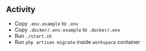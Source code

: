 ## Activity

* Copy `.env.example` to `.env`
* Copy `.docker/.env.example` to `.docker/.env`
* Run `./start.sh`
* Run `php artisan migrate` inside `workspace` container